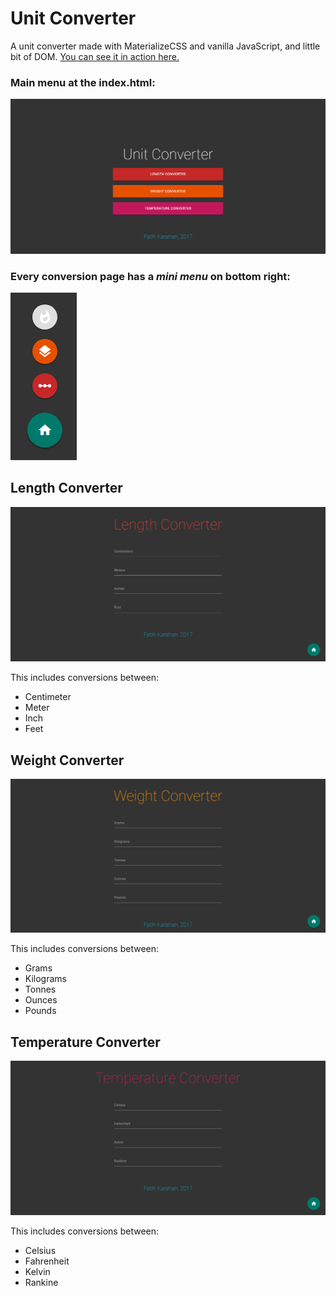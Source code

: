 # Unit Converter

A unit converter made with MaterializeCSS and vanilla JavaScript, and little bit of DOM. <a href="https://kyroath.github.io/unit-converter/" target="_blank">You can see it in action here.</a>

### Main menu at the index.html:

![Main Menu](https://github.com/kyroath/unit-converter/blob/master/screen-captures/main-menu.PNG?raw=true "Opening Main Menu")

### Every conversion page has a *mini menu* on bottom right:

![Mini Menu](https://github.com/kyroath/unit-converter/blob/master/screen-captures/mini-menu.PNG?raw=true "Mini Menu")

## Length Converter

![Length Converter](https://github.com/kyroath/unit-converter/blob/master/screen-captures/length-converter.PNG?raw=true "Length Converter Menu")

This includes conversions between:

- Centimeter
- Meter
- Inch
- Feet 

## Weight Converter

![Weight Converter](https://github.com/kyroath/unit-converter/blob/master/screen-captures/weight-converter.PNG?raw=true "Weight Converter Menu")

This includes conversions between:

- Grams
- Kilograms
- Tonnes
- Ounces
- Pounds

## Temperature Converter

![Temperature Converter](https://github.com/kyroath/unit-converter/blob/master/screen-captures/temperature-converter.PNG?raw=true "Temperature Converter Menu")

This includes conversions between:

- Celsius
- Fahrenheit
- Kelvin
- Rankine